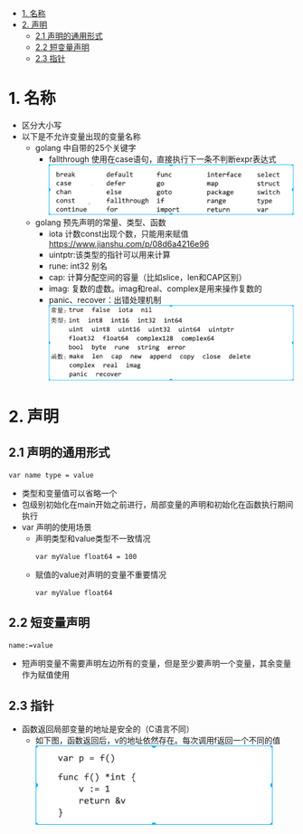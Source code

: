 <!-- TOC -->

- [1. 名称](#1-名称)
- [2. 声明](#2-声明)
    - [2.1 声明的通用形式](#21-声明的通用形式)
    - [2.2 短变量声明](#22-短变量声明)
    - [2.3 指针](#23-指针)

<!-- /TOC -->

# 1. 名称
* 区分大小写
* 以下是不允许变量出现的变量名称
    * golang 中自带的25个关键字
        * fallthrough 使用在case语句，直接执行下一条不判断expr表达式
    ![2019-11-05-09-35-01.png](./images/2019-11-05-09-35-01.png)
    * golang 预先声明的常量、类型、函数
        * iota 计数const出现个数，只能用来赋值 https://www.jianshu.com/p/08d6a4216e96
        * uintptr:该类型的指针可以用来计算
        * rune: int32 别名
        * cap: 计算分配空间的容量（比如slice，len和CAP区别）
        * imag: 复数的虚数。imag和real、complex是用来操作复数的
        * panic、recover：出错处理机制
    ![2019-11-05-09-38-45.png](./images/2019-11-05-09-38-45.png)

# 2. 声明
## 2.1 声明的通用形式
```
var name type = value
```
* 类型和变量值可以省略一个
* 包级别初始化在main开始之前进行，局部变量的声明和初始化在函数执行期间执行
* var 声明的使用场景
    * 声明类型和value类型不一致情况
        ```
        var myValue float64 = 100
        ```
    * 赋值的value对声明的变量不重要情况
        ```
        var myValue float64
        ```

## 2.2 短变量声明
```
name:=value
```
* 短声明变量不需要声明左边所有的变量，但是至少要声明一个变量，其余变量作为赋值使用

## 2.3 指针
* 函数返回局部变量的地址是安全的（C语言不同）
    * 如下图，函数返回后，v的地址依然存在。每次调用f返回一个不同的值
![2019-11-08-15-56-41.png](./images/2019-11-08-15-56-41.png)



    
    
